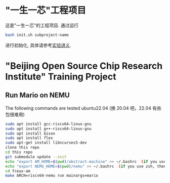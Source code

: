 # "一生一芯"工程项目

这是"一生一芯"的工程项目. 通过运行
```bash
bash init.sh subproject-name
```
进行初始化, 具体请参考[实验讲义][lecture note].

[lecture note]: https://docs.ysyx.org/schedule.html

# "Beijing Open Source Chip Research Institute" Training Project

## Run Mario on NEMU

The following commands are tested ubuntu22.04 (换 20.04 吧，22.04 有些包很难用)

```bash
sudo apt install gcc-riscv64-linux-gnu
sudo apt install g++-riscv64-linux-gnu
sudo apt install bison
sudo apt install flex
sudo apt-get install libncurses5-dev
clone this repo
cd this repo
git submodule update --init
echo "export AM_HOME=$(pwd)/abstract-machine" >> ~/.bashrc  (if you use zsh, then switch to .zshrc)
echo "export NEMU_HOME=$(pwd)/nemu" >> ~/.bashrc  (if you use zsh, then switch to .zshrc)
cd fceux-am
make ARCH=riscv64-nemu run mainargs=mario
```


